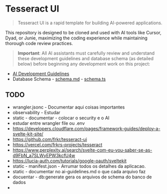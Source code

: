 # Tesseract UI

> Tesseract UI is a rapid template for building AI-powered applications.

This repository is designed to be cloned and used with AI tools like Cursor, Dyad, or Junie,
maximizing the coding experience while maintaining thorough code review practices.

> **Important**: All AI assistants must carefully review and understand these development guidelines and database schema (as detailed below) before beginning any development work on this project:

- [AI Development Guidelines](./ai-guidelines.md)
- Database Schema - [schema.md](src/lib/server/db/schema.md) - [schema.ts](src/lib/server/db/schema.ts)

## TODO

- wrangler.jsonc - Documentar aqui coisas importantes
- observability - Estudar
- static - documentar - colocar o security e o AI
- estudar entre wrangler file ou .env
- https://developers.cloudflare.com/pages/framework-guides/deploy-a-svelte-kit-site/
- https://github.com/frkr/tesseract-ui
- https://vercel.com/frkrs-projects/tesseract
- https://www.perplexity.ai/search/svelte-com-eu-vou-saber-se-as-d9FbN_a7SLWyEPW3kcfU4w
- https://lucia-auth.com/tutorials/google-oauth/sveltekit
- static - manifest.json - Arrumar todos os detalhes da aplicacao.
- static - documentar no ai-guidelines.md o que cada arquivo faz
- docuentar - db:generate gera os arquivos de schema do banco de dados
- 
